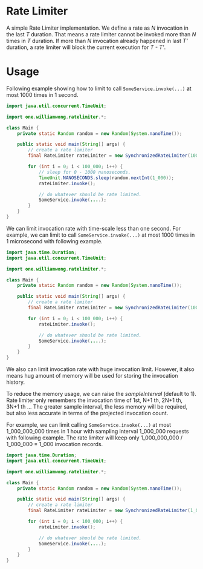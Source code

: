 # Rate Limiter

A simple Rate Limiter implementation. We define a rate as _N_ invocation in the last _T_ duration. That means a rate
limiter cannot be invoked more than _N_ times in _T_ duration. If more than _N_ invocation already happened in last _T'_
duration, a rate limiter will block the current execution for _T - T'_.

# Usage

Following example showing how to limit to call ```SomeService.invoke(...)``` at most 1000 times in 1 second.

```java
import java.util.concurrent.TimeUnit;

import one.williamwong.ratelimiter.*;

class Main {
    private static Random random = new Random(System.nanoTime());

    public static void main(String[] args) {
        // create a rate limiter
        final RateLimiter rateLimiter = new SynchronizedRateLimiter(1000, Duration.ofSecons(1));

        for (int i = 0; i < 100_000; i++) {
            // sleep for 0 - 1000 nanoseconds.
            TimeUnit.NANOSECONDS.sleep(random.nextInt(1_000));
            rateLimiter.invoke();

            // do whatever should be rate limited.
            SomeService.invoke(....);
        }
    }
}
```

We can limit invocation rate with time-scale less than one second. For example, we can limit to call
```SomeService.invoke(...)``` at most 1000 times in 1 microsecond with following example.

```java
import java.time.Duration;
import java.util.concurrent.TimeUnit;

import one.williamwong.ratelimiter.*;

class Main {
    private static Random random = new Random(System.nanoTime());

    public static void main(String[] args) {
        // create a rate limiter
        final RateLimiter rateLimiter = new SynchronizedRateLimiter(1000, Duration.ofNanos(1000));

        for (int i = 0; i < 100_000; i++) {
            rateLimiter.invoke();

            // do whatever should be rate limited.
            SomeService.invoke(....);
        }
    }
}
```

We also can limit invocation rate with huge invocation limit. However, it also means hug amount of memory will be used
for storing the invocation history.

To reduce the memory usage, we can raise the _sampleInterval_ (default to 1). Rate limiter only remembers the invocation
time of 1st, N+1 th, 2N+1 th, 3N+1 th ... The greater sample interval, the less memory will be required, but also less
accurate in terms of the projected invocation count.

For example, we can limit calling ```SomeService.invoke(...)``` at most 1_000_000_000 times in 1 hour with sampling
interval 1_000_000 requests with following example. The rate limiter will keep only 1_000_000_000 / 1_000_000 = 1_000
invocation records.

```java
import java.time.Duration;
import java.util.concurrent.TimeUnit;

import one.williamwong.ratelimiter.*;

class Main {
    private static Random random = new Random(System.nanoTime());

    public static void main(String[] args) {
        // create a rate limiter
        final RateLimiter rateLimiter = new SynchronizedRateLimiter(1_000_000_000, Duration.ofHours(1), 1_000_000);

        for (int i = 0; i < 100_000; i++) {
            rateLimiter.invoke();

            // do whatever should be rate limited.
            SomeService.invoke(....);
        }
    }
}
```